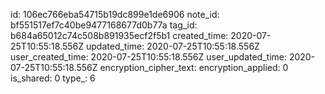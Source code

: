 id: 106ec766eba54715b19dc899e1de6906
note_id: bf551517ef7c40be9477168677d0b77a
tag_id: b684a65012c74c508b891935ecf2f5b1
created_time: 2020-07-25T10:55:18.556Z
updated_time: 2020-07-25T10:55:18.556Z
user_created_time: 2020-07-25T10:55:18.556Z
user_updated_time: 2020-07-25T10:55:18.556Z
encryption_cipher_text: 
encryption_applied: 0
is_shared: 0
type_: 6